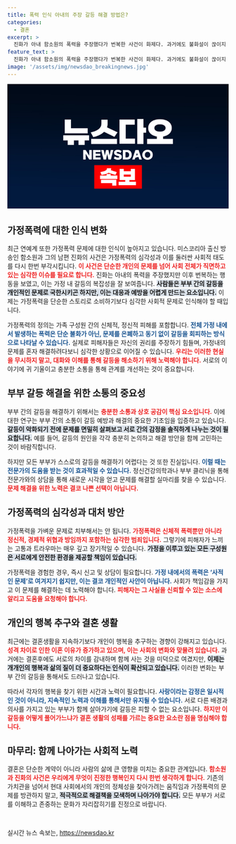 ```yaml
---
title: 폭력 인식 아내의 주장 갈등 해결 방법은?
categories:
  - 결혼
excerpt: >
  진화가 아내 함소원의 폭력을 주장했다가 번복한 사건이 화제다. 과거에도 불화설이 끊이지 않은 두 사람의 결혼 생활에서 무엇이 진실일까? 함께한 시간 속의 갈등과 오해를 풀며 부부의 행복을 찾아가는 여정을 함께 들여다보자!
feature_text: >
  진화가 아내 함소원의 폭력을 주장했다가 번복한 사건이 화제다. 과거에도 불화설이 끊이지 않은 두 사람의 결혼 생활에서 무엇이 진실일까? 함께한 시간 속의 갈등과 오해를 풀며 부부의 행복을 찾아가는 여정을 함께 들여다보자!
image: '/assets/img/newsdao_breakingnews.jpg'
---
```


<p><img src="/assets/img/newsdao_breakingnews.jpg" alt="firstkoreanews 속보" /></p>

<h2 data-ke-size="size26">가정폭력에 대한 인식 변화</h2>

<p data-ke-size="size16">최근 연예계 또한 가정폭력 문제에 대한 인식이 높아지고 있습니다. 미스코리아 출신 방송인 함소원과 그의 남편 진화의 사건은 가정폭력의 심각성과 이를 둘러싼 사회적 태도를 다시 한번 부각시킵니다. <b><span style="color: #ee2323;">이 사건은 단순한 개인의 문제를 넘어 사회 전체가 직면하고 있는 심각한 이슈를 필요로 합니다.</span></b> 진화는 아내의 폭력을 주장했지만 이후 번복하는 행동을 보였고, 이는 가정 내 갈등의 복잡성을 잘 보여줍니다. <b><span style="background-color: #21538527;">사람들은 부부 간의 갈등을 개인적인 문제로 국한시키곤 하지만, 이는 대응과 예방을 어렵게 만드는 요소입니다.</span></b> 이제는 가정폭력을 단순한 스토리로 소비하기보다 심각한 사회적 문제로 인식해야 할 때입니다.</p>

<p data-ke-size="size16">가정폭력의 정의는 가족 구성원 간의 신체적, 정신적 피해를 포함합니다. <b><span style="color: #1a5490;">전체 가정 내에서 발생하는 폭력은 단순 불화가 아닌, 문제를 은폐하고 동기 없이 갈등을 회피하는 방식으로 나타날 수 있습니다.</span></b> 실제로 피해자들은 자신의 권리를 주장하기 힘들며, 가정내의 문제를 혼자 해결하려다보니 심각한 상황으로 이어질 수 있습니다. <b><span style="color: #ee2323;">우리는 이러한 현실을 무시하지 말고, 대화와 이해를 통해 갈등을 해소하기 위해 노력해야 합니다.</span></b> 서로의 이야기에 귀 기울이고 충분한 소통을 통해 관계를 개선하는 것이 중요합니다.</p>

<h2 data-ke-size="size26">부부 갈등 해결을 위한 소통의 중요성</h2>

<p data-ke-size="size16">부부 간의 갈등을 해결하기 위해서는 <b><span style="color: #ee2323;">충분한 소통과 상호 공감이 핵심 요소입니다.</span></b> 이에 대한 연구는 부부 간의 소통이 갈등 예방과 해결의 중요한 기초임을 입증하고 있습니다. <b><span style="background-color: #21538527;">갈등이 악화되기 전에 문제를 면밀히 살펴보고 서로 간의 감정을 솔직하게 나누는 것이 필요합니다.</span></b> 예를 들어, 갈등의 원인을 각각 충분히 논의하고 해결 방안을 함께 고민하는 것이 바람직합니다.</p>

<p data-ke-size="size16">하지만 모든 부부가 스스로의 갈등을 해결하기 어렵다는 것 또한 진실입니다. <b><span style="color: #1a5490;">이럴 때는 전문가의 도움을 받는 것이 효과적일 수 있습니다.</span></b> 정신건강의학과나 부부 클리닉을 통해 전문가와의 상담을 통해 새로운 시각을 얻고 문제를 해결할 실마리를 찾을 수 있습니다. <b><span style="color: #ee2323;">문제 해결을 위한 노력은 결코 나쁜 선택이 아닙니다.</span></b></p>

<h2 data-ke-size="size26">가정폭력의 심각성과 대처 방안</h2>

<p data-ke-size="size16">가정폭력을 가벼운 문제로 치부해서는 안 됩니다. <b><span style="color: #ee2323;">가정폭력은 신체적 폭력뿐만 아니라 정신적, 경제적 위협과 방임까지 포함하는 심각한 범죄입니다.</span></b> 그렇기에 피해자가 느끼는 고통과 트라우마는 매우 깊고 장기적일 수 있습니다. <b><span style="background-color: #21538527;">가정을 이루고 있는 모든 구성원은 서로에게 안전한 환경을 제공할 책임이 있습니다.</span></b></p>

<p data-ke-size="size16">가정폭력을 경험한 경우, 즉시 신고 및 상담이 필요합니다. <b><span style="color: #1a5490;">가정 내에서의 폭력은 ‘사적인 문제’로 여겨지기 쉽지만, 이는 결코 개인적인 사안이 아닙니다.</span></b> 사회가 책임감을 가지고 이 문제를 해결하는 데 노력해야 합니다. <b><span style="color: #ee2323;">피해자는 그 사실을 신뢰할 수 있는 소스에 알리고 도움을 요청해야 합니다.</span></b></p>

<h2 data-ke-size="size26">개인의 행복 추구와 결혼 생활</h2>

<p data-ke-size="size16">최근에는 결혼생활을 지속하기보다 개인이 행복을 추구하는 경향이 강해지고 있습니다. <b><span style="color: #ee2323;">성격 차이로 인한 이혼 이유가 증가하고 있으며, 이는 사회의 변화와 맞물려 있습니다.</span></b> 과거에는 결혼후에도 서로의 차이를 감내하며 함께 사는 것을 미덕으로 여겼지만, <b><span style="background-color: #21538527;">이제는 개개인의 행복과 삶의 질이 더 중요하다는 인식이 확산되고 있습니다.</span></b> 이러한 변화는 부부 간의 갈등을 통해서도 드러나고 있습니다.</p>

<p data-ke-size="size16">따라서 각자의 행복을 찾기 위한 시간과 노력이 필요합니다. <b><span style="color: #1a5490;">사랑이라는 감정은 일시적인 것이 아니라, 지속적인 노력과 이해를 통해서만 유지될 수 있습니다.</span></b> 서로 다른 배경과 의사를 가지고 있는 부부가 함께 살아가기에 갈등은 피할 수 없는 요소입니다. <b><span style="color: #ee2323;">하지만 이 갈등을 어떻게 풀어가느냐가 결혼 생활의 성패를 가르는 중요한 요소란 점을 명심해야 합니다.</span></b></p>

<h2 data-ke-size="size26">마무리: 함께 나아가는 사회적 노력</h2>

<p data-ke-size="size16">결혼은 단순한 계약이 아니라 사람의 삶에 큰 영향을 미치는 중요한 관계입니다. <b><span style="color: #ee2323;">함소원과 진화의 사건은 우리에게 무엇이 진정한 행복인지 다시 한번 생각하게 합니다.</span></b> 기존의 가치관을 넘어서 현대 사회에서의 개인의 정체성을 찾아가려는 움직임과 가정폭력의 문제를 방관하지 말고, <b><span style="background-color: #21538527;">적극적으로 해결책을 모색하며 나아가야 합니다.</span></b> 모든 부부가 서로를 이해하고 존중하는 문화가 자리잡히기를 진정으로 바랍니다.</p>

<p data-ke-size="size16">&nbsp;</p>
실시간 뉴스 속보는, <a href="https://newsdao.kr" rel="dofollow">https://newsdao.kr</a>


